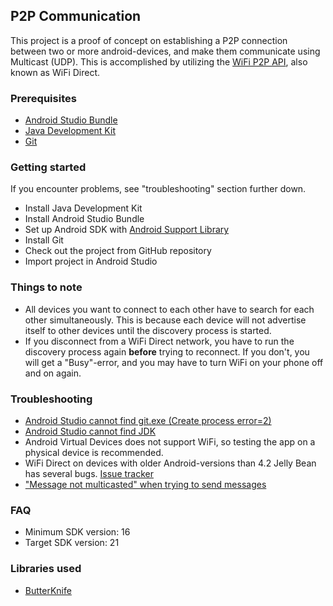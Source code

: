 ## P2P Communication
This project is a proof of concept on establishing a P2P connection between two or more android-devices, and make them communicate using Multicast (UDP). This is accomplished by utilizing the [WiFi P2P API](http://developer.android.com/guide/topics/connectivity/wifip2p.html), also known as WiFi Direct.

### Prerequisites
 - [Android Studio Bundle](http://developer.android.com/sdk/index.html#)
 - [Java Development Kit](http://www.oracle.com/technetwork/java/javase/downloads/index.html)
 - [Git](http://git-scm.com/downloads)

### Getting started
If you encounter problems, see "troubleshooting" section further down.
- Install Java Development Kit
- Install Android Studio Bundle
- Set up Android SDK with [Android Support Library](https://developer.android.com/tools/support-library/setup.html)
- Install Git
- Check out the project from GitHub repository
- Import project in Android Studio

### Things to note
- All devices you want to connect to each other have to search for each other simultaneously. This is because each device will not advertise itself to other devices until the discovery process is started.
- If you disconnect from a WiFi Direct network, you have to run the discovery process again **before** trying to reconnect. If you don't, you will get a "Busy"-error, and you may have to turn WiFi on your phone off and on again.

### Troubleshooting
- [Android Studio cannot find git.exe (Create process error=2)](https://github.com/bouvet-bergen/p2pcommunication/wiki/Set-git-executable-path)
- [Android Studio cannot find JDK](https://github.com/bouvet-bergen/p2pcommunication/wiki/Set-JAVA_HOME-environment-variable)
- Android Virtual Devices does not support WiFi, so testing the app on a physical device is recommended.
- WiFi Direct on devices with older Android-versions than 4.2 Jelly Bean has several bugs. [Issue tracker](https://code.google.com/p/android/issues/detail?id=43004)
- ["Message not multicasted" when trying to send messages](https://github.com/bouvet-bergen/p2pcommunication/wiki/Message-not-multicasted)

### FAQ
- Minimum SDK version: 16
- Target SDK version: 21

### Libraries used
- [ButterKnife](http://jakewharton.github.io/butterknife/)



